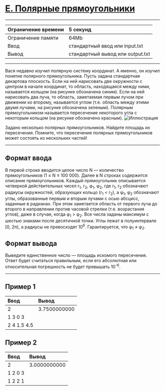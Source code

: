 # [E. Полярные прямоугольники](https://contest.yandex.ru/contest/29396/problems/E/)

---
| Ограничение времени | 5 секунд |
| :--- | :--- |
| Ограничение памяти | 64Mb |
| Ввод | стандартный ввод или input.txt |
| Вывод | стандартный вывод или output.txt |
---
Вася недавно изучил полярную систему координат. А именно, он изучил понятие полярного прямоугольника. Пусть задана стандартная декартова плоскость. Если на ней нарисовать две окружности с центром в начале координат, то область, находящаяся между ними, называется кольцом (на рисунке обозначена синим). Если на ней нарисовать два луча, то область, заметаемая первым лучом при движении ко второму, называется углом (т.е. область между этими двумя лучами, на рисунке обозначена зеленым). Полярным прямоугольником называется пересечение некоторого угла с некоторым кольцом (на рисунке обозначено красным).
![Иллюстрация](https://contest.yandex.ru/testsys/statement-image?imageId=a64e4497acf586590f4f5791f505ee0b1759b67814a2f9bb3325b75f6155c746)

Задано несколько полярных прямоугольников. Найдите площадь их пересечения. Помните, что пересечение полярных прямоугольников может состоять из нескольких частей!

---
## Формат ввода
В первой строке вводится целое число N — количество прямоугольников (1 ≤ N ≤ 100 000). Далее в N строках содержится описание прямоугольников. Каждый прямоугольник описывается четверкой действительных чисел r<sub>1</sub>, r<sub>2</sub>, φ<sub>1</sub>, φ<sub>2</sub>, где r<sub>1</sub>, r<sub>2</sub> обозначают радиусы окружностей, образующих кольцо (r<sub>1</sub> < r<sub>2</sub>), а φ<sub>1</sub>, φ<sub>2</sub> обозначают углы, образованные первым и вторым лучами с осью абсцисс, заданные в радианах. При этом заметается область от первого луча до второго в направлении против часовой стрелки (т.е. возрастания углов), даже в случае, когда φ<sub>1</sub> > φ<sub>2</sub>. Все числа заданы максимум с шестью знаками после десятичной точки. Углы лежат в полуинтервале [0, 2π), а радиусы не превосходят 10<sup>6</sup>. Гарантируется, что φ<sub>1</sub> ≠ φ<sub>2</sub>.

## Формат вывода
Выведите единственное число — площадь искомого пересечения. Ответ будет считаться правильным, если его абсолютная или относительная погрешность не будет превышать 10<sup>-6</sup>.

---
## Пример 1

| Ввод | Вывод |
| :--- | :--- |
| 2 | 3.7500000000 |
| 1 3 0 3 |  |
| 2 4 1.5 4.5 |  |

## Пример 2

| Ввод | Вывод |
| :--- | :--- |
| 2 | 3.0000000000 |
| 1 2 0 3 |  |
| 1 2 2 1 |  |